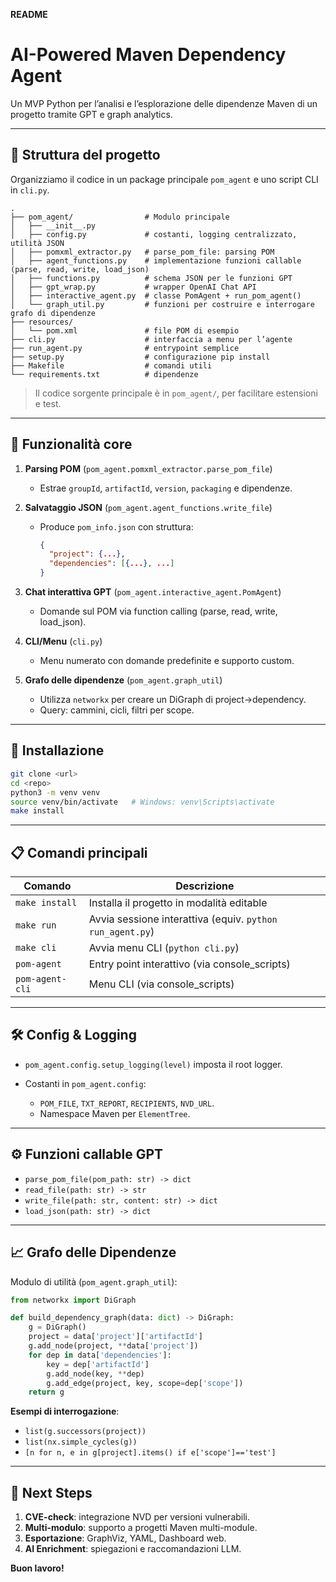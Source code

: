 **README**

# AI-Powered Maven Dependency Agent

Un MVP Python per l’analisi e l’esplorazione delle dipendenze Maven di un progetto tramite GPT e graph analytics.

---

## 📁 Struttura del progetto

Organizziamo il codice in un package principale `pom_agent` e uno script CLI in `cli.py`.

```
.
├── pom_agent/                # Modulo principale
│   ├── __init__.py
│   ├── config.py             # costanti, logging centralizzato, utilità JSON
│   ├── pomxml_extractor.py   # parse_pom_file: parsing POM
│   ├── agent_functions.py    # implementazione funzioni callable (parse, read, write, load_json)
│   ├── functions.py          # schema JSON per le funzioni GPT
│   ├── gpt_wrap.py           # wrapper OpenAI Chat API
│   ├── interactive_agent.py  # classe PomAgent + run_pom_agent()
│   └── graph_util.py         # funzioni per costruire e interrogare grafo di dipendenze
├── resources/
│   └── pom.xml               # file POM di esempio
├── cli.py                    # interfaccia a menu per l’agente
├── run_agent.py              # entrypoint semplice
├── setup.py                  # configurazione pip install
├── Makefile                  # comandi utili
└── requirements.txt          # dipendenze
```

> Il codice sorgente principale è in `pom_agent/`, per facilitare estensioni e test.

---

## 🚀 Funzionalità core

1. **Parsing POM** (`pom_agent.pomxml_extractor.parse_pom_file`)

   * Estrae `groupId`, `artifactId`, `version`, `packaging` e dipendenze.
2. **Salvataggio JSON** (`pom_agent.agent_functions.write_file`)

   * Produce `pom_info.json` con struttura:

     ```json
     {
       "project": {...},
       "dependencies": [{...}, ...]
     }
     ```
3. **Chat interattiva GPT** (`pom_agent.interactive_agent.PomAgent`)

   * Domande sul POM via function calling (parse, read, write, load\_json).
4. **CLI/Menu** (`cli.py`)

   * Menu numerato con domande predefinite e supporto custom.
5. **Grafo delle dipendenze** (`pom_agent.graph_util`)

   * Utilizza `networkx` per creare un DiGraph di project→dependency.
   * Query: cammini, cicli, filtri per scope.

---

## 🔧 Installazione

```bash
git clone <url>
cd <repo>
python3 -m venv venv
source venv/bin/activate   # Windows: venv\Scripts\activate
make install
```

---

## 📋 Comandi principali

| Comando         | Descrizione                                               |
| --------------- | --------------------------------------------------------- |
| `make install`  | Installa il progetto in modalità editable                 |
| `make run`      | Avvia sessione interattiva (equiv. `python run_agent.py`) |
| `make cli`      | Avvia menu CLI (`python cli.py`)                          |
| `pom-agent`     | Entry point interattivo (via console\_scripts)            |
| `pom-agent-cli` | Menu CLI (via console\_scripts)                           |

---

## 🛠️ Config & Logging

* `pom_agent.config.setup_logging(level)` imposta il root logger.
* Costanti in `pom_agent.config`:

  * `POM_FILE`, `TXT_REPORT`, `RECIPIENTS`, `NVD_URL`.
  * Namespace Maven per `ElementTree`.

---

## ⚙️ Funzioni callable GPT

* `parse_pom_file(pom_path: str) -> dict`
* `read_file(path: str) -> str`
* `write_file(path: str, content: str) -> dict`
* `load_json(path: str) -> dict`

---

## 📈 Grafo delle Dipendenze

Modulo di utilità (`pom_agent.graph_util`):

```python
from networkx import DiGraph

def build_dependency_graph(data: dict) -> DiGraph:
    g = DiGraph()
    project = data['project']['artifactId']
    g.add_node(project, **data['project'])
    for dep in data['dependencies']:
        key = dep['artifactId']
        g.add_node(key, **dep)
        g.add_edge(project, key, scope=dep['scope'])
    return g
```

**Esempi di interrogazione**:

* `list(g.successors(project))`
* `list(nx.simple_cycles(g))`
* `[n for n, e in g[project].items() if e['scope']=='test']`

---

## 🔮 Next Steps

1. **CVE-check**: integrazione NVD per versioni vulnerabili.
2. **Multi-modulo**: supporto a progetti Maven multi-module.
3. **Esportazione**: GraphViz, YAML, Dashboard web.
4. **AI Enrichment**: spiegazioni e raccomandazioni LLM.

**Buon lavoro!**
